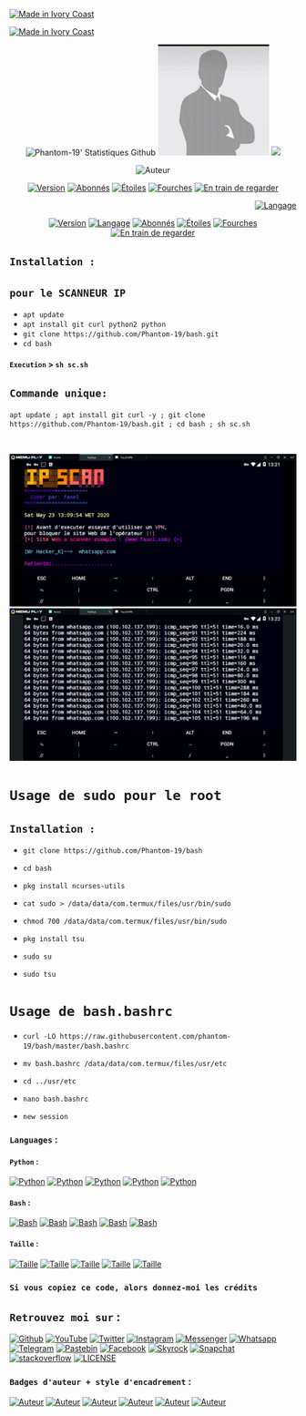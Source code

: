 
<a href="#"><img title="Made in Ivory Coast" src="https://img.shields.io/badge/MADE%20IN-IVORY COAST-green?colorA=%23ff0000&colorB=%23017e40&style=for-the-badge"></a>
</p>
<p align="left">
<a href="#"><img title="Made in Ivory Coast" src="https://img.shields.io/badge/MADE%20IN-IVORY COAST-green?colorA=%23ff0000&colorB=%23017e40"></a>
</p>
<p align="center">
<img alt="Phantom-19' Statistiques Github" src="https://github-readme-stats.vercel.app/api?username=Phantom-19&show_icons=true&include_all_commits=true&hide_border=true"/>
<img alt="profile pic" width="195px" src="https://raw.githubusercontent.com/Phantom-19/bash/master/fr.jpg"/> 
<img src="https://github-readme-stats.anuraghazra1.vercel.app/api/top-langs/?username=Phantom-19&hide=ruby,perl&hide_border=true"/>
</p> 
<p align="center"
<a href="https://github.com/Phantom-19"><img title="Auteur" src="https://img.shields.io/badge/Auteur-Faxel-red.svg?logo=github"></a>
</p>
<p align="center">
<a href="#"><img title="Version" src="https://img.shields.io/badge/Version-2.0.1-green.svg?style=flat-square"></a>
<a href="https://github.com/Phantom-19/followers"><img title="Abonnés" src="https://img.shields.io/github/followers/Phantom-19?color=blue&style=flat-square"></a>
<a href="https://github.com/Phantom-19/link/stargazers/"><img title="Étoiles" src="https://img.shields.io/github/stars/Phantom-19/Dec_bash??color=red&style=flat-square"></a>
<a href="https://github.com/Phantom-19/link/network/members"><img title="Fourches" src="https://img.shields.io/github/forks/Phantom-19/Dec_bash??color=red&style=flat-square"></a>
<a href="https://github.com/Phantom-19/link/watchers"><img title="En train de regarder" src="https://img.shields.io/github/watchers/Phantom-19/Dec_bash?label=Watchers&color=blue&style=flat-square"></a>
<p align="right">
<a href="#"><img title="Langage" src="https://forthebadge.com/images/badges/made-with-python.svg"></a>
</p>

<p align="center">
<a href="#"><img title="Version" src="https://img.shields.io/badge/Version-complète-green.svg?style=flat-square"></a>
<a href="#"><img title="Langage" src="https://badges.frapsoft.com/bash/v1/bash.png?v=103"></a>
<a href="https://github.com/Phantom-19/followers"><img title="Abonnés" src="https://img.shields.io/github/followers/Phantom-19?color=blue&style=flat-square"></a>
<a href="https://github.com/Phantom-19/link/stargazers/"><img title="Étoiles" src="https://img.shields.io/github/stars/Phantom-19/bash??color=red&style=flat-square"></a>
<a href="https://github.com/Phantom-19/link/network/members"><img title="Fourches" src="https://img.shields.io/github/forks/Phantom-19/bash??color=red&style=flat-square"></a>
<a href="https://github.com/Phantom-19/link/watchers"><img title="En train de regarder" src="https://img.shields.io/github/watchers/Phantom-19/bash?label=Watchers&color=blue&style=flat-square"></a>
</p>

## `Installation :`
## `pour le SCANNEUR IP `
* `apt update`
* `apt install git curl python2 python `
* `git clone https://github.com/Phantom-19/bash.git`
* `cd bash`

#### `Execution` > `sh sc.sh`

## `Commande unique:`
```
apt update ; apt install git curl -y ; git clone https://github.com/Phantom-19/bash.git ; cd bash ; sh sc.sh
```
<br>
<p align="center">
<a href="#"><img title="Capture SCANNEUR IP" src="https://raw.githubusercontent.com/Phantom-19/bash/master/ips1.jpg"/></a>
<a href="#"><img title="Capture SCANNEUR IP" src="https://raw.githubusercontent.com/Phantom-19/bash/master/ips2.jpg"/></a>

# `Usage de sudo pour le root`

## `Installation :`
* `git clone https://github.com/Phantom-19/bash`
>>>>>
* `cd bash`
>>>>>
* `pkg install ncurses-utils`
>>>>>
* `cat sudo > /data/data/com.termux/files/usr/bin/sudo`
>>>>>
* `chmod 700 /data/data/com.termux/files/usr/bin/sudo`
>>>>>
* `pkg install tsu`
>>>>>
* `sudo su`
>>>>>
* `sudo tsu `

# `Usage de bash.bashrc`
>>>>>
* `curl -LO https://raw.githubusercontent.com/phantom-19/bash/master/bash.bashrc`
>>>>>
* `mv bash.bashrc /data/data/com.termux/files/usr/etc`
>>>>>
* `cd ../usr/etc`
>>>>>
* `nano bash.bashrc`
>>>>>
* `new session `

### `Languages` :
#### `Python` :
[![Python](https://img.shields.io/badge/Code-Python-yellow.svg?style=plastic)](#)
[![Python](https://img.shields.io/badge/Code-Python-yellow.svg?style=flat)](#)
[![Python](https://img.shields.io/badge/Code-Python-yellow.svg?style=flat-square)](#)
[![Python](https://img.shields.io/badge/Code-Python-yellow.svg?style=social)](#)
[![Python](https://img.shields.io/badge/Code-Python-yellow.svg?style=for-the-badge)](#)

#### `Bash` :
[![Bash](https://img.shields.io/badge/Code-Bash-green.svg?style=plastic)](#)
[![Bash](https://img.shields.io/badge/Code-Bash-green.svg?style=flat)](#)
[![Bash](https://img.shields.io/badge/Code-Bash-green.svg?style=flat-square)](#)
[![Bash](https://img.shields.io/badge/Code-Bash-green.svg?style=social)](#)
[![Bash](https://img.shields.io/badge/Code-Bash-green.svg?style=for-the-badge)](#)

#### `Taille` :
[![Taille](https://img.shields.io/badge/Taille-00KB-orange.svg?style=plastic)](#)
[![Taille](https://img.shields.io/badge/Taille-00KB-orange.svg?style=flat)](#)
[![Taille](https://img.shields.io/badge/Taille-00KB-orange.svg?style=flat-square)](#)
[![Taille](https://img.shields.io/badge/Taille-00KB-orange.svg?style=social)](#)
[![Taille](https://img.shields.io/badge/Taille-00KB-orange.svg?style=for-the-badge)](#)


### `Si vous copiez ce code, alors donnez-moi les crédits` 

## `Retrouvez moi sur` :
[![Github](https://img.shields.io/badge/Github-%40Phantom--19-cyan?logo=github)](https://github.com/Phantom-19)
[![YouTube](https://img.shields.io/badge/Youtube-%40FasterAxel-red?logo=youtube)](https://www.youtube.com/c/FASTERAXEL)
[![Twitter](https://img.shields.io/twitter/follow/Faxel2020.svg?style=flat-square&label=Me%20suivre&logo=twitter)](https://twitter.com/Faxel2020)
[![Instagram](https://img.shields.io/badge/Instagram-%40faxelh-magenta?logo=instagram)](https://www.instagram.com/faxelh)
[![Messenger](https://img.shields.io/badge/Chat-Messenger-blue?logo=messenger)](https://www.messenger.com/t/faxel19)
[![Whatsapp](https://img.shields.io/badge/Whatsapp-%40Faxel-whatsapp--green?logo=whatsapp)](https://wa.me/22555709610)
[![Telegram](https://img.shields.io/badge/Telegram-%40Faxelh-cyan?logo=telegram)](https://t.me/Faxelh)
[![Pastebin](https://img.shields.io/badge/Pastebin-%40Faxel-purple?logo=pastebin)](https://pastebin.com/u/Faxel)
[![Facebook](https://img.shields.io/badge/Facebook-%40Faxel--19-teal?logo=Facebook)](https://www.facebook.com/Faxel19)
[![Skyrock](https://img.shields.io/badge/Skyrock-%40Faxel-brown?logo=skyrock)](https://Faxel.skyrock.com/profil/)
[![Snapchat](https://img.shields.io/badge/Snapchat-%40McTony64-yellow?logo=snapchat)](https://www.snapchat.com/add/mctony64)
[![stackoverflow](https://img.shields.io/badge/stackoverflow-%40Faxel-yellow?logo=stackoverflow)](https://stackoverflow.com/users/13364230/faxel?)
[![LICENSE](https://img.shields.io/badge/license-MIT-lightgrey.svg?logo=License-MIT)](https://raw.githubusercontent.com/phantom-19/yutube/master/LICENSE)

### `Badges d'auteur + style d'encadrement` :
[![Auteur](https://img.shields.io/badge/Auteur-Phantom--19-blue.svg?style=plastic)](#)
[![Auteur](https://img.shields.io/badge/Auteur-Phantom--19-blue.svg?style=flat)](#)
[![Auteur](https://img.shields.io/badge/Auteur-Phantom--19-blue.svg?style=flat-square)](#)
[![Auteur](https://img.shields.io/badge/Auteur-Phantom--19-blue.svg?style=social)](#)
[![Auteur](https://img.shields.io/badge/Auteur-Phantom--19-blue.svg?style=for-the-badge)](#)
[![Auteur](https://img.shields.io/badge/Auteur-Phantom--19-blue.svg?style=for-the-badge&logo=github)](#)
